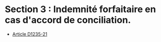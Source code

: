 # Section 3 : Indemnité forfaitaire en cas d'accord de conciliation.

* [Article D1235-21](./LEGIARTI000027812525.md)
